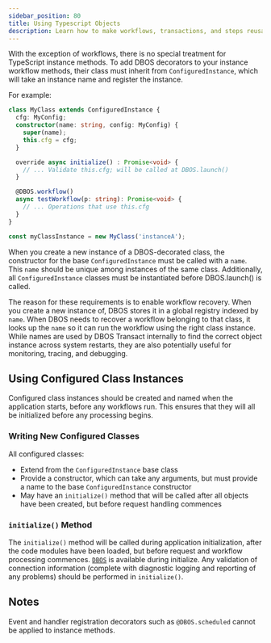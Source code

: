 ```yaml
---
sidebar_position: 80
title: Using Typescript Objects
description: Learn how to make workflows, transactions, and steps reusable and configurable by instantiating objects
---
```


With the exception of workflows, there is no special treatment for TypeScript instance methods.
To add DBOS decorators to your instance workflow methods, their class must inherit from `ConfiguredInstance`, which will take an instance name and register the instance.

For example:
```typescript
class MyClass extends ConfiguredInstance {
  cfg: MyConfig;
  constructor(name: string, config: MyConfig) {
    super(name);
    this.cfg = cfg;
  }

  override async initialize() : Promise<void> {
    // ... Validate this.cfg; will be called at DBOS.launch()
  }

  @DBOS.workflow()
  async testWorkflow(p: string): Promise<void> {
    // ... Operations that use this.cfg
  }
}

const myClassInstance = new MyClass('instanceA');
```

When you create a new instance of a DBOS-decorated class, the constructor for the base `ConfiguredInstance` must be called with a `name`. This `name` should be unique among instances of the same class.   Additionally, all `ConfiguredInstance` classes must be instantiated before DBOS.launch() is called.

The reason for these requirements is to enable workflow recovery.  When you create a new instance of, DBOS stores it in a global registry indexed by `name`.  When DBOS needs to recover a workflow belonging to that class, it looks up the `name` so it can run the workflow using the right class instance.  While names are used by DBOS Transact internally to find the correct object instance across system restarts, they are also potentially useful for monitoring, tracing, and debugging.

## Using Configured Class Instances
Configured class instances should be created and named when the application starts, before any workflows run.  This ensures that they will all be initialized before any processing begins.

### Writing New Configured Classes
All configured classes:
* Extend from the `ConfiguredInstance` base class
* Provide a constructor, which can take any arguments, but must provide a name to the base `ConfiguredInstance` constructor
* May have an `initialize()` method that will be called after all objects have been created, but before request handling commences

### `initialize()` Method
The `initialize()` method will be called during application initialization, after the code modules have been loaded, but before request and workflow processing commences.  [`DBOS`](../reference/dbos-class.md) is available during initialize.  Any validation of connection information (complete with diagnostic logging and reporting of any problems) should be performed in `initialize()`.

## Notes
Event and handler registration decorators such as `@DBOS.scheduled` cannot be applied to instance methods.